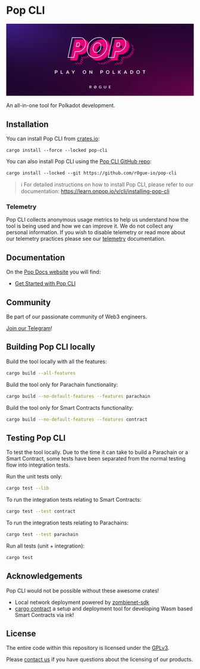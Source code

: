 # Pop CLI

<img src="https://github.com/r0gue-io/pop-cli/blob/main/.icons/logo.jpeg"></img>

An all-in-one tool for Polkadot development.

## Installation

You can install Pop CLI from [crates.io](https://crates.io/crates/pop-cli):

```shell
cargo install --force --locked pop-cli
```

You can also install Pop CLI using the [Pop CLI GitHub repo](https://github.com/r0gue-io/pop-cli):

```shell
cargo install --locked --git https://github.com/r0gue-io/pop-cli
```

> :information_source: For detailed instructions on how to install Pop CLI, please refer to our
> documentation: https://learn.onpop.io/v/cli/installing-pop-cli

### Telemetry

Pop CLI collects anonymous usage metrics to help us understand how the tool is being used and how we can improve it.
We do not collect any personal information. If you wish to disable telemetry
or read more about our telemetry practices please see
our [telemetry](crates/pop-telemetry/README.md) documentation.

## Documentation

On the [Pop Docs website](https://learn.onpop.io) you will find:
- [Get Started with Pop CLI](https://learn.onpop.io/v/cli)

## Community

Be part of our passionate community of Web3 engineers. 

[Join our Telegram](https://t.me/onpopio)!

## Building Pop CLI locally

Build the tool locally with all the features:

```sh
cargo build --all-features
```

Build the tool only for Parachain functionality:

```sh
cargo build --no-default-features --features parachain
```

Build the tool only for Smart Contracts functionality:

```sh
cargo build --no-default-features --features contract
```

## Testing Pop CLI

To test the tool locally. Due to the time it can take to build a Parachain or a Smart Contract, some tests have been
separated from the normal testing flow into integration tests.

Run the unit tests only:

```sh
cargo test --lib
```

To run the integration tests relating to Smart Contracts:

```sh
cargo test --test contract
```

To run the integration tests relating to Parachains:

```sh
cargo test --test parachain
```

Run all tests (unit + integration):

```sh
cargo test
```

## Acknowledgements

Pop CLI would not be possible without these awesome crates!

- Local network deployment powered by [zombienet-sdk](https://github.com/paritytech/zombienet-sdk)
- [cargo contract](https://github.com/use-ink/cargo-contract) a setup and deployment tool for developing Wasm based
  Smart Contracts via ink!

## License

The entire code within this repository is licensed under the [GPLv3](LICENSE).

Please [contact us](https://r0gue.io/contact) if you have questions about the licensing of our products.
